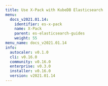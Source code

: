 ```yaml
---
title: Use X-Pack with KubeDB Elasticsearch
menu:
  docs_v2021.01.14:
    identifier: es-x-pack
    name: X-Pack
    parent: es-elasticsearch-guides
    weight: 55
menu_name: docs_v2021.01.14
info:
  autocaler: v0.1.0
  cli: v0.16.0
  community: v0.16.0
  enterprise: v0.3.0
  installer: v0.16.0
  version: v2021.01.14
---
```



